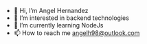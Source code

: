- 👋 Hi, I’m Angel Hernandez
- 👀 I’m interested in backend technologies
- 🌱 I’m currently learning NodeJs
- 📫 How to reach me angelh98@outlook.com

<!---
angelH98-sys/angelH98-sys is a ✨ special ✨ repository because its `README.md` (this file) appears on your GitHub profile.
You can click the Preview link to take a look at your changes.
--->

